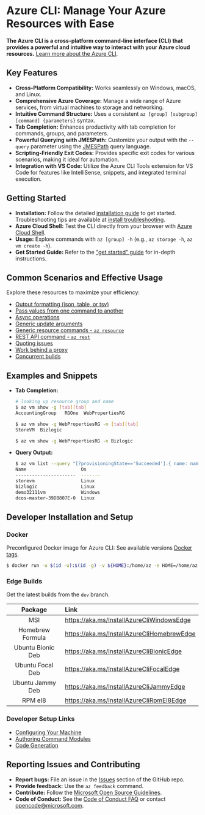 # Azure CLI: Manage Your Azure Resources with Ease

**The Azure CLI is a cross-platform command-line interface (CLI) that provides a powerful and intuitive way to interact with your Azure cloud resources.**  [Learn more about the Azure CLI](https://github.com/Azure/azure-cli).

## Key Features

*   **Cross-Platform Compatibility:** Works seamlessly on Windows, macOS, and Linux.
*   **Comprehensive Azure Coverage:** Manage a wide range of Azure services, from virtual machines to storage and networking.
*   **Intuitive Command Structure:**  Uses a consistent `az [group] [subgroup] [command] {parameters}` syntax.
*   **Tab Completion:**  Enhances productivity with tab completion for commands, groups, and parameters.
*   **Powerful Querying with JMESPath:**  Customize your output with the `--query` parameter using the [JMESPath](http://jmespath.org/) query language.
*   **Scripting-Friendly Exit Codes:** Provides specific exit codes for various scenarios, making it ideal for automation.
*   **Integration with VS Code:**  Utilize the Azure CLI Tools extension for VS Code for features like IntelliSense, snippets, and integrated terminal execution.

## Getting Started

*   **Installation:** Follow the detailed [installation guide](https://learn.microsoft.com/cli/azure/install-azure-cli) to get started. Troubleshooting tips are available at [install troubleshooting](https://github.com/Azure/azure-cli/blob/dev/doc/install_troubleshooting.md).
*   **Azure Cloud Shell:**  Test the CLI directly from your browser with [Azure Cloud Shell](https://portal.azure.com/#cloudshell).
*   **Usage:** Explore commands with `az [group] -h` (e.g., `az storage -h`, `az vm create -h`).
*   **Get Started Guide:**  Refer to the ["get started" guide](https://learn.microsoft.com/cli/azure/get-started-with-az-cli2) for in-depth instructions.

##  Common Scenarios and Effective Usage

Explore these resources to maximize your efficiency:

*   [Output formatting (json, table, or tsv)](https://learn.microsoft.com/en-us/cli/azure/use-cli-effectively#output-formatting-json-table-or-tsv)
*   [Pass values from one command to another](https://learn.microsoft.com/en-us/cli/azure/use-cli-effectively#pass-values-from-one-command-to-another)
*   [Async operations](https://learn.microsoft.com/en-us/cli/azure/use-cli-effectively#async-operations)
*   [Generic update arguments](https://learn.microsoft.com/en-us/cli/azure/use-cli-effectively#generic-update-arguments)
*   [Generic resource commands - `az resource`](https://learn.microsoft.com/en-us/cli/azure/use-cli-effectively#generic-resource-commands---az-resource)
*   [REST API command - `az rest`](https://learn.microsoft.com/en-us/cli/azure/use-cli-effectively#rest-api-command---az-rest)
*   [Quoting issues](https://learn.microsoft.com/en-us/cli/azure/use-cli-effectively#quoting-issues)
*   [Work behind a proxy](https://learn.microsoft.com/en-us/cli/azure/use-cli-effectively#work-behind-a-proxy)
*   [Concurrent builds](https://learn.microsoft.com/en-us/cli/azure/use-cli-effectively#concurrent-builds)

## Examples and Snippets

*   **Tab Completion:**

    ```bash
    # looking up resource group and name
    $ az vm show -g [tab][tab]
    AccountingGroup   RGOne  WebPropertiesRG

    $ az vm show -g WebPropertiesRG -n [tab][tab]
    StoreVM  Bizlogic

    $ az vm show -g WebPropertiesRG -n Bizlogic
    ```

*   **Query Output:**

    ```bash
    $ az vm list --query "[?provisioningState=='Succeeded'].{ name: name, os: storageProfile.osDisk.osType }"
    Name                    Os
    ----------------------  -------
    storevm                 Linux
    bizlogic                Linux
    demo32111vm             Windows
    dcos-master-39DB807E-0  Linux
    ```

##  Developer Installation and Setup

###  Docker

Preconfigured Docker image for Azure CLI: See available versions [Docker tags](https://mcr.microsoft.com/v2/azure-cli/tags/list).

```bash
$ docker run -u $(id -u):$(id -g) -v ${HOME}:/home/az -e HOME=/home/az --rm -it mcr.microsoft.com/azure-cli:<version>
```

### Edge Builds

Get the latest builds from the `dev` branch.

|      Package      | Link                                       |
|:-----------------:|:-------------------------------------------|
|        MSI        | https://aka.ms/InstallAzureCliWindowsEdge  |
| Homebrew Formula  | https://aka.ms/InstallAzureCliHomebrewEdge |
| Ubuntu Bionic Deb | https://aka.ms/InstallAzureCliBionicEdge   |
| Ubuntu Focal Deb  | https://aka.ms/InstallAzureCliFocalEdge    |
| Ubuntu Jammy Deb  | https://aka.ms/InstallAzureCliJammyEdge    |
|      RPM el8      | https://aka.ms/InstallAzureCliRpmEl8Edge   |

###  Developer Setup Links

*   [Configuring Your Machine](https://github.com/Azure/azure-cli/blob/dev/doc/configuring_your_machine.md)
*   [Authoring Command Modules](https://github.com/Azure/azure-cli/tree/dev/doc/authoring_command_modules)
*   [Code Generation](https://github.com/Azure/aaz-dev-tools)

##  Reporting Issues and Contributing

*   **Report bugs:** File an issue in the [Issues](https://github.com/Azure/azure-cli/issues) section of the GitHub repo.
*   **Provide feedback:** Use the `az feedback` command.
*   **Contribute:** Follow the [Microsoft Open Source Guidelines](https://opensource.microsoft.com/collaborate).
*   **Code of Conduct:**  See the [Code of Conduct FAQ](https://opensource.microsoft.com/codeofconduct/faq/) or contact [opencode@microsoft.com](mailto:opencode@microsoft.com).